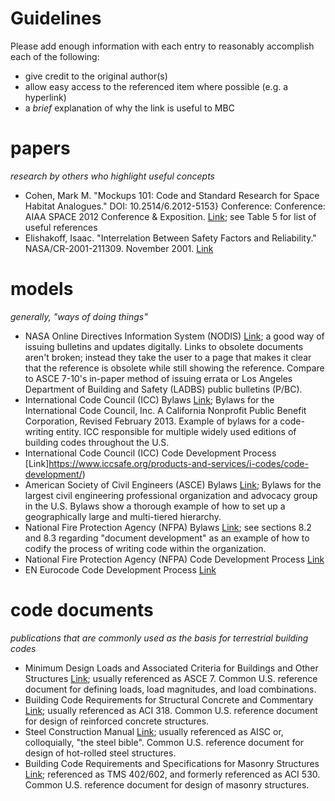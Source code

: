 # Guidelines
Please add enough information with each entry to reasonably accomplish each of the following:
- give credit to the original author(s)
- allow easy access to the referenced item where possible (e.g. a hyperlink)
- a *brief* explanation of why the link is useful to MBC

# papers
*research by others who highlight useful concepts*
- Cohen, Mark M. "Mockups 101: Code and Standard Research for Space Habitat Analogues." DOI: 10.2514/6.2012-5153} Conference: Conference: AIAA SPACE 2012 Conference & Exposition. [Link](https://www.researchgate.net/publication/268569804_Mockups_101_Code_and_Standard_Research_for_Space_Habitat_Analogues); see Table 5 for list of useful references
- Elishakoff, Isaac. "Interrelation Between Safety Factors and Reliability." NASA/CR-2001-211309. November 2001. [Link](https://github.com/Engineer1119/space-bc/blob/master/support/NASA%20safety%20factor.pdf)

# models
*generally, "ways of doing things"*
- NASA Online Directives Information System (NODIS) [Link](https://nodis3.gsfc.nasa.gov/lib_docs.cfm?range=7); a good way of issuing bulletins and updates digitally. Links to obsolete documents aren't broken; instead they take the user to a page that makes it clear that the reference is obsolete while still showing the reference. Compare to ASCE 7-10's in-paper method of issuing errata or Los Angeles Department of Building and Safety (LADBS) public bulletins (P/BC).
- International Code Council (ICC) Bylaws [Link](https://cdn-web.iccsafe.org/wp-content/uploads/bylaws.pdf); Bylaws for the International Code Council, Inc. A California Nonprofit Public Benefit Corporation, Revised February 2013. Example of bylaws for a code-writing entity. ICC responsible for multiple widely used editions of building codes throughout the U.S.
- International Code Council (ICC) Code Development Process [Link]https://www.iccsafe.org/products-and-services/i-codes/code-development/)
- American Society of Civil Engineers (ASCE) Bylaws [Link](https://www.asce.org/uploadedFiles/About_ASCE/Governance_and_Guiding_Documents/Bylaws%20as%20of%20July%202018.pdf); Bylaws for the largest civil engineering professional organization and advocacy group in the U.S. Bylaws show a thorough example of how to set up a geographically large and multi-tiered hierarchy.
- National Fire Protection Agency (NFPA) Bylaws [Link](https://www.nfpa.org/-/media/Files/About-NFPA/NFPA-Operations/bylaws.ashx?la=en); see sections 8.2 and 8.3 regarding "document development" as an example of how to codify the process of writing code within the organization.
- National Fire Protection Agency (NFPA) Code Development Process [Link](https://www.nfpa.org/Codes-and-Standards/Standards-development-process)
- EN Eurocode Code Development Process [Link](https://eurocodes.jrc.ec.europa.eu/showpage.php?id=5)

# code documents
*publications that are commonly used as the basis for terrestrial building codes*
- Minimum Design Loads and Associated Criteria for Buildings and Other Structures [Link](https://www.asce.org/asce-7/); usually referenced as ASCE 7. Common U.S. reference document for defining loads, load magnitudes, and load combinations.
- Building Code Requirements for Structural Concrete and Commentary [Link](https://www.concrete.org/store/productdetail.aspx?ItemID=31814&Language=English&Units=US_Units); usually referenced as ACI 318. Common U.S. reference document for design of reinforced concrete structures.
- Steel Construction Manual [Link](https://www.aisc.org/Steel-Construction-Manual-14th-Ed-Fourth-Printing-Print#.XEQcDFxKhPY); usually referenced as AISC or, colloquially, "the steel bible". Common U.S. reference document for design of hot-rolled steel structures.
- Building Code Requirements and Specifications for Masonry Structures [Link](https://www.concrete.org/store/productdetail.aspx?ItemID=TMSBCR16&Language=English&Units=US_Units); referenced as TMS 402/602, and formerly referenced as ACI 530. Common U.S. reference document for design of masonry structures.
